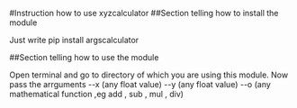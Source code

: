 #Instruction how to use xyzcalculator
##Section telling how to install the module
<p>Just write pip install argscalculator</p>
##Section telling how to use the module
<p>Open terminal and go to directory of which you are using this module. Now  pass the arrguments --x (any float value) --y (any float value) --o (any mathematical function ,eg add , sub , mul , div)
</p>

